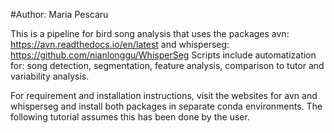 #Author: Maria Pescaru

This is a pipeline for bird song analysis that uses the packages avn: https://avn.readthedocs.io/en/latest and whisperseg: https://github.com/nianlonggu/WhisperSeg
Scripts include automatization for: song detection, segmentation, feature analysis, comparison to tutor and variability analysis. 

For requirement and installation instructions, visit the websites for avn and whisperseg and install both packages in separate conda environments. 
The following tutorial assumes this has been done by the user. 

